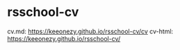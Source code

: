 # rsschool-cv
cv.md: https://keeonezy.github.io/rsschool-cv/cv
cv-html: https://keeonezy.github.io/rsschool-cv/